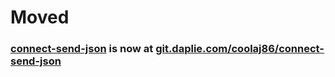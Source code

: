 # Moved
### [connect-send-json](https://git.daplie.com/coolaj86/connect-send-json) is now at [git.daplie.com/coolaj86/connect-send-json](https://git.daplie.com/coolaj86/connect-send-json)
